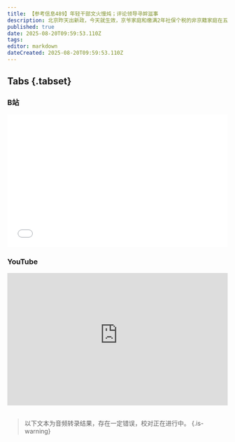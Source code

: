 ```yaml
---
title: 【参考信息489】年轻干部文火慢炖；评论领导寻衅滋事
description: 北京昨天出新政，今天就生效，京爷家庭和缴满2年社保个税的非京籍家庭在五环外不限购。上半年北京住宿和餐饮业利润下滑67%。组织人事报称年轻干部培养需“文火慢炖”；新华视评有的年轻干部热衷搞“自我设计”。湖南网民留言质疑统一招牌，12字，拘留5天，县委书记倒台后翻案。永州一医生强奸两未成年女孩一审判8年，其当检察官的父亲担任辩护人，二审改判六年。关注湛江“家长不在家，孩子凌晨被上门抽血”。
published: true
date: 2025-08-20T09:59:53.110Z
tags: 
editor: markdown
dateCreated: 2025-08-20T09:59:53.110Z
---
```


## Tabs {.tabset}
### B站
<div style="position: relative; padding: 30% 45%;">
<iframe style="position: absolute; width: 100%; height: 100%; left: 0; top: 0;" src="//player.bilibili.com/player.html?&bvid=BV1zyttzPEjD&page=1&as_wide=1&high_quality=1&danmaku=1&autoplay=0" scrolling="no" border="0" frameborder="no" framespacing="0" allowfullscreen="true"></iframe>
</div>

### YouTube
<div style="position: relative; padding: 30% 45%;">
<iframe style="position: absolute; top: 0; left: 0; width: 100%; height: 100%;" src="https://www.youtube-nocookie.com/embed/YouTubeVID" title="YouTube video player" frameborder="0" allow="accelerometer; autoplay; clipboard-write; encrypted-media; gyroscope; picture-in-picture" allowfullscreen></iframe>
</div>

## 

> 以下文本为音频转录结果，存在一定错误，校对正在进行中。
{.is-warning}